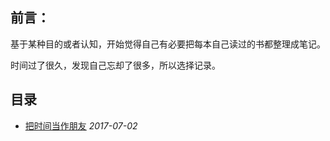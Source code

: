 ## 前言：

基于某种目的或者认知，开始觉得自己有必要把每本自己读过的书都整理成笔记。

时间过了很久，发现自己忘却了很多，所以选择记录。

## 目录

-  [把时间当作朋友](./把时间当作朋友.md)  *2017-07-02*



